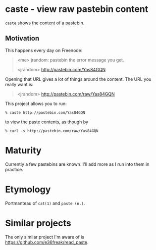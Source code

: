 # caste - view raw pastebin content

`caste` shows the content of a pastebin.

## Motivation

This happens every day on Freenode:

> &lt;me&gt; jrandom: pastebin the error message you get.
> 
> &lt;jrandom&gt; http://pastebin.com/Yas84GQN

Opening that URL gives a lot of things around the content.  The URL you really
want is:

> &lt;jrandom&gt; http://pastebin.com/raw/Yas84GQN

This project allows you to run:

    % caste http://pastebin.com/Yas84GQN

to view the paste contents, as though by

    % curl -s http://pastebin.com/raw/Yas84GQN


# Maturity

Currently a few pastebins are known.  I'll add more as I run into them in practice.


# Etymology

Portmanteau of `cat(1)` and `paste (n.)`.


# Similar projects

The only similar project I'm aware of is <https://github.com/e36freak/read_paste>.
